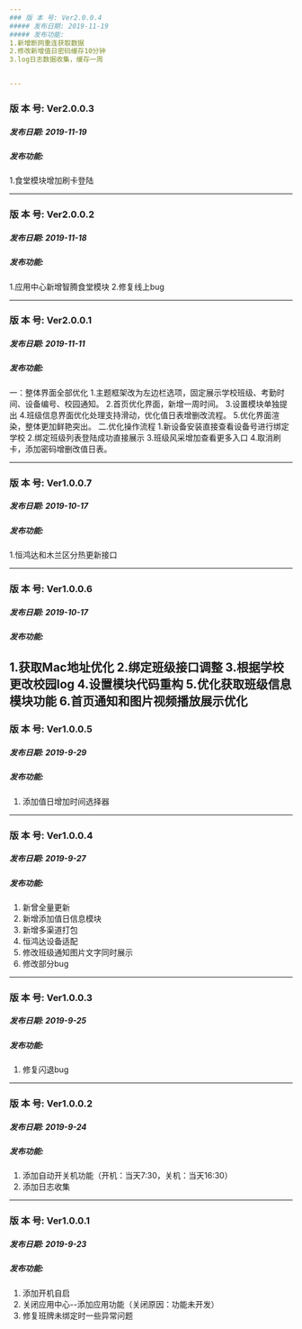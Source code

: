 ```yaml
---
### 版 本 号: Ver2.0.0.4
##### 发布日期: 2019-11-19
##### 发布功能:
1.新增断网重连获取数据
2.修改新增值日密码缓存10分钟
3.log日志数据收集，缓存一周


---
```

### 版 本 号: Ver2.0.0.3
##### 发布日期: 2019-11-19
##### 发布功能:
1.食堂模块增加刷卡登陆



---
### 版 本 号: Ver2.0.0.2
##### 发布日期: 2019-11-18
##### 发布功能:
1.应用中心新增智腾食堂模块
2.修复线上bug

---
### 版 本 号: Ver2.0.0.1
##### 发布日期: 2019-11-11
##### 发布功能:
一：整体界面全部优化
  1.主题框架改为左边栏选项，固定展示学校班级、考勤时间、设备编号、校园通知。
  2.首页优化界面，新增一周时间。
  3.设置模块单独提出
  4.班级信息界面优化处理支持滑动，优化值日表增删改流程。
  5.优化界面渲染，整体更加鲜艳突出。
二.优化操作流程
  1.新设备安装直接查看设备号进行绑定学校
  2.绑定班级列表登陆成功直接展示
  3.班级风采增加查看更多入口
  4.取消刷卡，添加密码增删改值日表。


---
### 版 本 号: Ver1.0.0.7
##### 发布日期: 2019-10-17
##### 发布功能:
1.恒鸿达和木兰区分热更新接口

---
### 版 本 号: Ver1.0.0.6
##### 发布日期: 2019-10-17
##### 发布功能:
1.获取Mac地址优化
2.绑定班级接口调整
3.根据学校更改校园log
4.设置模块代码重构
5.优化获取班级信息模块功能
6.首页通知和图片视频播放展示优化
---
### 版 本 号: Ver1.0.0.5
##### 发布日期: 2019-9-29
##### 发布功能:
1. 添加值日增加时间选择器

---
### 版 本 号: Ver1.0.0.4
##### 发布日期: 2019-9-27
##### 发布功能:
1. 新曾全量更新
2. 新增添加值日信息模块
3. 新增多渠道打包
4. 恒鸿达设备适配
5. 修改班级通知图片文字同时展示
6. 修改部分bug


---
### 版 本 号: Ver1.0.0.3
##### 发布日期: 2019-9-25
##### 发布功能:
1. 修复闪退bug


---
### 版 本 号: Ver1.0.0.2
##### 发布日期: 2019-9-24
##### 发布功能:
1. 添加自动开关机功能（开机：当天7:30，关机：当天16:30）
2. 添加日志收集


---
### 版 本 号: Ver1.0.0.1
##### 发布日期: 2019-9-23
##### 发布功能:
1. 添加开机自启
2. 关闭应用中心--添加应用功能（关闭原因：功能未开发）
3. 修复班牌未绑定时一些异常问题








